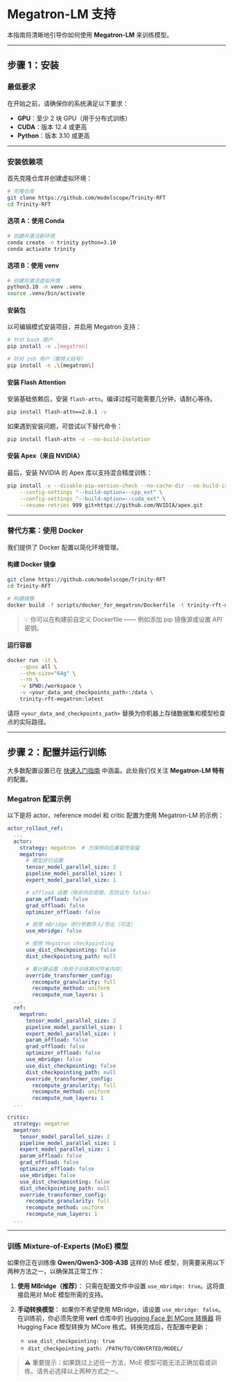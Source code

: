 # Megatron-LM 支持

本指南将清晰地引导你如何使用 **Megatron-LM** 来训练模型。

---

## 步骤 1：安装

### 最低要求

在开始之前，请确保你的系统满足以下要求：

- **GPU**：至少 2 块 GPU（用于分布式训练）
- **CUDA**：版本 12.4 或更高
- **Python**：版本 3.10 或更高

---

### 安装依赖项

首先克隆仓库并创建虚拟环境：

```bash
# 克隆仓库
git clone https://github.com/modelscope/Trinity-RFT
cd Trinity-RFT
```

#### 选项 A：使用 Conda

```bash
# 创建并激活新环境
conda create -n trinity python=3.10
conda activate trinity
```

#### 选项 B：使用 venv

```bash
# 创建并激活虚拟环境
python3.10 -m venv .venv
source .venv/bin/activate
```

#### 安装包

以可编辑模式安装项目，并启用 Megatron 支持：

```bash
# 针对 bash 用户
pip install -e .[megatron]

# 针对 zsh 用户（需转义括号）
pip install -e .\[megatron\]
```

#### 安装 Flash Attention

安装基础依赖后，安装 `flash-attn`。编译过程可能需要几分钟，请耐心等待。

```bash
pip install flash-attn==2.8.1 -v
```

如果遇到安装问题，可尝试以下替代命令：

```bash
pip install flash-attn -v --no-build-isolation
```

#### 安装 Apex（来自 NVIDIA）

最后，安装 NVIDIA 的 Apex 库以支持混合精度训练：

```bash
pip install -v --disable-pip-version-check --no-cache-dir --no-build-isolation \
    --config-settings "--build-option=--cpp_ext" \
    --config-settings "--build-option=--cuda_ext" \
    --resume-retries 999 git+https://github.com/NVIDIA/apex.git
```

---

### 替代方案：使用 Docker

我们提供了 Docker 配置以简化环境管理。

#### 构建 Docker 镜像

```bash
git clone https://github.com/modelscope/Trinity-RFT
cd Trinity-RFT

# 构建镜像
docker build -f scripts/docker_for_megatron/Dockerfile -t trinity-rft-megatron:latest .
```

> 💡 你可以在构建前自定义 Dockerfile —— 例如添加 pip 镜像源或设置 API 密钥。

#### 运行容器

```bash
docker run -it \
    --gpus all \
    --shm-size="64g" \
    --rm \
    -v $PWD:/workspace \
    -v <your_data_and_checkpoints_path>:/data \
    trinity-rft-megatron:latest
```

请将 `<your_data_and_checkpoints_path>` 替换为你机器上存储数据集和模型检查点的实际路径。

---

## 步骤 2：配置并运行训练

大多数配置设置已在 [快速入门指南](./example_reasoning_basic.md) 中涵盖。此处我们仅关注 **Megatron-LM 特有** 的配置。

### Megatron 配置示例

以下是将 actor、reference model 和 critic 配置为使用 Megatron-LM 的示例：

```yaml
actor_rollout_ref:
  ...
  actor:
    strategy: megatron  # 为保持向后兼容性保留
    megatron:
      # 模型并行设置
      tensor_model_parallel_size: 2
      pipeline_model_parallel_size: 1
      expert_model_parallel_size: 1

      # offload 设置（除非内存受限，否则设为 false）
      param_offload: false
      grad_offload: false
      optimizer_offload: false

      # 使用 mBridge 进行参数导入/导出（可选）
      use_mbridge: false

      # 使用 Megatron checkpointing
      use_dist_checkpointing: false
      dist_checkpointing_path: null

      # 重计算设置（有助于训练期间节省内存）
      override_transformer_config:
        recompute_granularity: full
        recompute_method: uniform
        recompute_num_layers: 1
  ...
  ref:
    megatron:
      tensor_model_parallel_size: 2
      pipeline_model_parallel_size: 1
      expert_model_parallel_size: 1
      param_offload: false
      grad_offload: false
      optimizer_offload: false
      use_mbridge: false
      use_dist_checkpointing: false
      dist_checkpointing_path: null
      override_transformer_config:
        recompute_granularity: full
        recompute_method: uniform
        recompute_num_layers: 1
  ...

critic:
  strategy: megatron
  megatron:
    tensor_model_parallel_size: 2
    pipeline_model_parallel_size: 1
    expert_model_parallel_size: 1
    param_offload: false
    grad_offload: false
    optimizer_offload: false
    use_mbridge: false
    use_dist_checkpointing: false
    dist_checkpointing_path: null
    override_transformer_config:
      recompute_granularity: full
      recompute_method: uniform
      recompute_num_layers: 1
  ...
```

---

### 训练 Mixture-of-Experts (MoE) 模型

如果你正在训练像 **Qwen/Qwen3-30B-A3B** 这样的 MoE 模型，则需要采用以下两种方法之一，以确保其正常工作：

1. **使用 MBridge（推荐）**：
   只需在配置文件中设置 `use_mbridge: true`。这将直接启用对 MoE 模型所需的支持。

2. **手动转换模型**：
   如果你不希望使用 MBridge，请设置 `use_mbridge: false`。在训练前，你必须先使用 **verl** 仓库中的 [Hugging Face 到 MCore 转换器](https://github.com/volcengine/verl/blob/main/scripts/converter_hf_to_mcore.py) 将 Hugging Face 模型转换为 MCore 格式。转换完成后，在配置中更新：
   - `use_dist_checkpointing: true`
   - `dist_checkpointing_path: /PATH/TO/CONVERTED/MODEL/`

> ⚠️ 重要提示：如果跳过上述任一方法，MoE 模型可能无法正确加载或训练。请务必选择以上两种方式之一。
